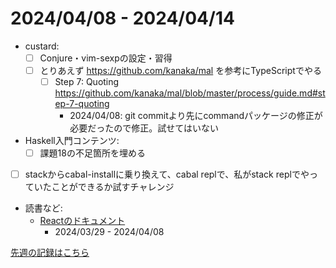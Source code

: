 # 2024/04/08 - 2024/04/14

- custard:
    - [ ] Conjure・vim-sexpの設定・習得
    - [ ] とりあえず <https://github.com/kanaka/mal> を参考にTypeScriptでやる
        - [ ] Step 7: Quoting <https://github.com/kanaka/mal/blob/master/process/guide.md#step-7-quoting>
            - 2024/04/08: git commitより先にcommandパッケージの修正が必要だったので修正。試せてはいない
- Haskell入門コンテンツ:
    - [ ] 課題18の不足箇所を埋める
- [ ] stackからcabal-installに乗り換えて、cabal replで、私がstack replでやっていたことができるか試すチャレンジ
- 読書など:
    - [Reactのドキュメント](https://ja.react.dev/learn)
        - 2024/03/29 - 2024/04/08

[先週の記録はこちら](https://github.com/igrep/daily-commits/blob/4dc1681f34baea06e76cf580aa9d1ad7b0f5f757/yesterday.md)
